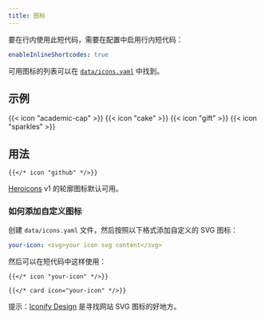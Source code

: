```yaml
---
title: 图标
---
```


要在行内使用此短代码，需要在配置中启用行内短代码：

```yaml {filename="hugo.yaml"}
enableInlineShortcodes: true
```

可用图标的列表可以在 [`data/icons.yaml`](https://github.com/imfing/hextra/blob/main/data/icons.yaml) 中找到。

<!--more-->

## 示例

{{< icon "academic-cap" >}}
{{< icon "cake" >}}
{{< icon "gift" >}}
{{< icon "sparkles" >}}

## 用法

```
{{</* icon "github" */>}}
```

[Heroicons](https://v1.heroicons.com/) v1 的轮廓图标默认可用。

### 如何添加自定义图标

创建 `data/icons.yaml` 文件，然后按照以下格式添加自定义的 SVG 图标：

```yaml {filename="data/icons.yaml"}
your-icon: <svg>your icon svg content</svg>
```

然后可以在短代码中这样使用：

```
{{</* icon "your-icon" */>}}

{{</* card icon="your-icon" */>}}
```

提示：[Iconify Design](https://iconify.design/) 是寻找网站 SVG 图标的好地方。
